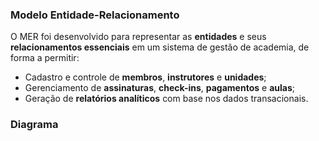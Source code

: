 ### Modelo Entidade-Relacionamento

O MER foi desenvolvido para representar as **entidades** e seus **relacionamentos essenciais** em um sistema de gestão de academia, de forma a permitir:

- Cadastro e controle de **membros**, **instrutores** e **unidades**;
- Gerenciamento de **assinaturas**, **check-ins**, **pagamentos** e **aulas**;
- Geração de **relatórios analíticos** com base nos dados transacionais.

### Diagrama
